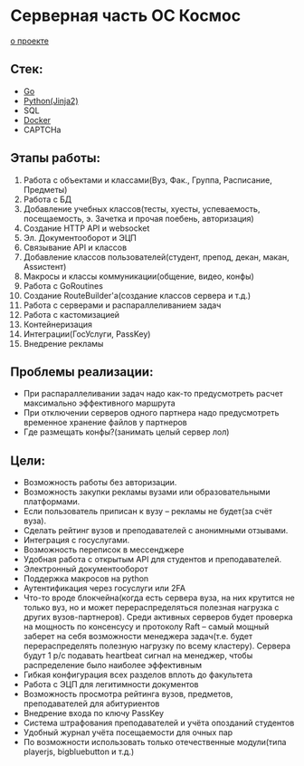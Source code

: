 # Серверная часть ОС Космос
[о проекте](https://github.com/voskhod-1/cosmos-server/blob/main/info.md)

## Стек:
- [Go](https://go.dev/)
- [Python(Jinja2)](https://python.org/)
- SQL
- [Docker](https://docker.com/)
- CAPTCHa

## Этапы работы:
1. Работа с объектами и классами(Вуз, Фак., Группа, Расписание, Предметы)
2. Работа с БД
3. Добавление учебных классов(тесты, хуесты, успеваемость, посещаемость, э. Зачетка и прочая поебень, авторизация)
4. Создание HTTP API и websocket
5. Эл. Документооборот и ЭЦП
6. Связывание API и классов
7. Добавление классов пользователей(студент, препод, декан, макан, Assистент)
8. Макросы и классы коммуникации(общение, видео, конфы)
9. Работа с GoRoutines
10. Создание RouteBuilder'а(создание классов сервера и т.д.)
11. Работа с серверами и распараллеливанием задач
12. Работа с кастомизацией
13. Контейнеризация
14. Интеграции(ГосУслуги, PassKey)
15. Внедрение рекламы


## Проблемы реализации:
- При распараллеливании задач надо как-то предусмотреть расчет максимально эффективного маршрута
- При отключении серверов одного партнера надо предусмотреть временное хранение файлов у партнеров
- Где размещать конфы?(занимать целый сервер лол)

## Цели:
- Возможность работы без авторизации.
- Возможность закупки рекламы вузами или образовательными платформами.
- Если пользователь приписан к вузу – рекламы не будет(за счёт вуза).
- Сделать рейтинг вузов и преподавателей с анонимными отзывами.
- Интеграция с госуслугами.
- Возможность переписок в мессенджере
- Удобная работа с открытым API для студентов и преподавателей.
- Электронный документооборот
- Поддержка макросов на python
- Аутентификация через госуслуги или 2FA
- Что-то вроде блокчейна(когда есть сервера вуза, на них крутится не только вуз, но и может перераспределяться полезная нагрузка с других вузов-партнеров). Среди активных серверов будет проверка на мощность по консенсусу и протоколу Raft – самый мощный заберет на себя возможности менеджера задач(т.е. будет перераспределять полезную нагрузку по всему кластеру). Сервера будут 1 р/с подавать heartbeat сигнал на менеджер, чтобы распределение было наиболее эффективным
- Гибкая конфигурация всех разделов вплоть до факультета
- Работа с ЭЦП для легитимности документов
- Возможность просмотра рейтинга вузов, предметов, преподавателей для абитуриентов
- Внедрение входа по ключу PassKey
- Система штрафования преподавателей и учёта опозданий студентов
- Удобный журнал учёта посещаемости для очных пар
- По возможности использовать только отечественные модули(типа playerjs, bigbluebutton и т.д.)
